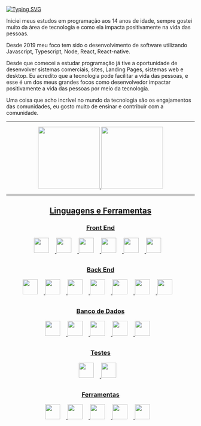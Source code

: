 [![Typing SVG](https://readme-typing-svg.demolab.com?font=Fira+Code&weight=700&size=24&pause=1000&color=7A28CB&center=true&multiline=true&repeat=false&width=1000&height=70&lines=Ol%C3%A1!+Sou+Cleyton+Furtado+;Desenvolvedor+Full-Stack+%F0%9F%9A%80)](https://git.io/typing-svg)

<p>Iniciei meus estudos em programação aos 14 anos de idade, sempre gostei muito da área de tecnologia e como ela impacta positivamente na vida das pessoas.</p>

<p>Desde 2019 meu foco tem sido o desenvolvimento de software utilizando Javascript, Typescript, Node, React, React-native.</p> 

<p>Desde que comecei a estudar programação já tive a oportunidade de desenvolver sistemas comerciais, sites, Landing Pages, sistemas web e desktop. Eu acredito que a tecnologia pode facilitar a vida das pessoas, e esse é um dos meus grandes focos como desenvolvedor impactar positivamente a vida das pessoas por meio da tecnologia.</p>

<p>Uma coisa que acho incrível no mundo da tecnologia são os engajamentos das comunidades, eu gosto muito de ensinar e contribuir com a comunidade.</p>

***************

<div align="center">
  <a href="https://github.com/cleytonRR">
  <img height="165em" src="https://github-readme-stats.vercel.app/api?username=cleytonRR&show_icons=true&theme=cobalt&include_all_commits=true&count_private=true"/>
  <img height="165em" src="https://github-readme-stats.vercel.app/api/top-langs/?username=cleytonRR&layout=compact&langs_count=7&theme=cobalt"/>
</div>

***************
<h2 align="center">Linguagens e Ferramentas</h2>
  <h3 align="center">Front End</h3>
  <p align="center">
    <img height="40" width="40" style="margin-right:16px;" src="https://cdn.simpleicons.org/html5"/> 
    <img height="40" width="40" style="margin-right:16px;" src="https://cdn.simpleicons.org/css3" /> 
    <img height="40" width="40" style="margin-right:16px;" src="https://cdn.simpleicons.org/javascript"/> 
    <img height="40" width="40" style="margin-right:16px;" src="https://cdn.simpleicons.org/typescript"/> 
    <img height="40" width="40" style="margin-right:16px;" src="https://cdn.simpleicons.org/react"/> 
    <img height="40" width="40" style="margin-right:16px;" src="https://cdn.simpleicons.org/redux"/>         
  </p>  

  <h3 align="center" style="margin-top: 32px;">Back End</h3>
  <p align="center">
    <img height="40" width="40" style="margin-right:16px;" src="https://cdn.simpleicons.org/nodedotjs/"/> 
    <img height="40" width="40" style="margin-right:16px;" src="https://cdn.simpleicons.org/python" /> 
    <img height="40" width="40" style="margin-right:16px;" src="https://cdn.simpleicons.org/express"/>  
    <img height="40" width="40" style="margin-right:16px;" src="https://cdn.simpleicons.org/nestjs"/> 
    <img height="40" width="40" style="margin-right:16px;" src="https://cdn.simpleicons.org/docker"/> 
    <img height="40" width="40" style="margin-right:16px;" src="https://cdn.simpleicons.org/googlecloud"/> 
    <img height="40" width="40" style="margin-right:16px;" src="https://cdn.simpleicons.org/amazonaws"/> 
  </p>  
  <h3 align="center" style="margin-top: 32px;">Banco de Dados</h3>
  <p align="center">
    <img height="40" width="40" style="margin-right:16px;" src="https://cdn.simpleicons.org/mysql/"/> 
    <img height="40" width="40" style="margin-right:16px;" src="https://cdn.simpleicons.org/firebase"/> 
    <img height="40" width="40" style="margin-right:16px;" src="https://cdn.simpleicons.org/mongodb" /> 
    <img height="40" width="40" style="margin-right:16px;" src="https://cdn.simpleicons.org/postgresql"/> 
    <img height="40" width="40" style="margin-right:16px;" src="https://cdn.simpleicons.org/sqlite"/> 
  </p>  

  <h3 align="center" style="margin-top: 32px;">Testes</h3>
  <p align="center">
    <img height="40" width="40" style="margin-right:16px;" src="https://cdn.simpleicons.org/cypress/"/> 
    <img height="40" width="40" style="margin-right:16px;" src="https://cdn.simpleicons.org/jest"/>  
  </p>  

  <h3 align="center" style="margin-top: 32px;">Ferramentas</h3>
  <p align="center">
    <img height="40" width="40" style="margin-right:16px;" src="https://cdn.simpleicons.org/figma/"/> 
    <img height="40" width="40" style="margin-right:16px;" src="https://cdn.simpleicons.org/jira/"/> 
    <img height="40" width="40" style="margin-right:16px;" src="https://cdn.simpleicons.org/git" />  
    <img height="40" width="40" style="margin-right:16px;" src="https://cdn.simpleicons.org/visualstudiocode"/>   
    <img height="40" width="40" style="margin-right:16px;" src="https://cdn.simpleicons.org/slack"/> 
  </p>  
</h2>
